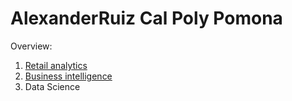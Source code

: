 # AlexanderRuiz Cal Poly Pomona 
Overview:

1. [Retail analytics](https://linkmehere.com)
2. [Business intelligence](https://github.com/Sheepiii/AlexanderRuiz/blob/main/Project_5_6%2C_warmup_3100_ulta_quartiles.ipynb)
3. Data Science
